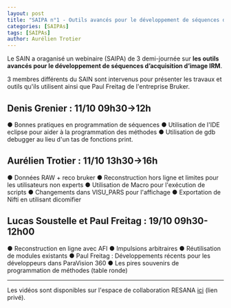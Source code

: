 ```yaml
---
layout: post
title: "SAIPA n°1 - Outils avancés pour le développement de séquences d’acquisition d’image IRM"
categories: [SAIPAs]
tags: [SAIPAs]
author: Aurélien Trotier
---
```


Le SAIN a oraganisé un webinaire (SAIPA) de 3 demi-journée sur **les outils avancés pour le développement de séquences d’acquisition d’image IRM**.

3 membres différents du SAIN sont intervenus pour présenter les travaux et outils qu'ils utilisent ainsi que Paul Freitag de l'entreprise Bruker.

## Denis Grenier : 11/10 09h30->12h
● Bonnes pratiques en programmation de séquences
● Utilisation de l'IDE eclipse pour aider à la programmation des méthodes
● Utilisation de gdb debugger au lieu d'un tas de fonctions print.


## Aurélien Trotier : 11/10 13h30->16h
● Données RAW + reco bruker
● Reconstruction hors ligne et limites pour les utilisateurs non experts
● Utilisation de Macro pour l'exécution de scripts
● Changements dans VISU_PARS pour l'affichage
● Exportation de Nifti en utilisant dicomifier


## Lucas Soustelle et Paul Freitag : 19/10 09h30-12h00
● Reconstruction en ligne avec AFI
● Impulsions arbitraires
● Réutilisation de modules existants
● Paul Freitag : Développements récents pour les développeurs dans ParaVision 360
● Les pires souvenirs de programmation de méthodes (table ronde)


---

Les vidéos sont disponibles sur l'espace de collaboration RESANA [ici](https://resana.numerique.gouv.fr/public/perimetre/consulter/1302885?openGed=9173371) (lien privé).
